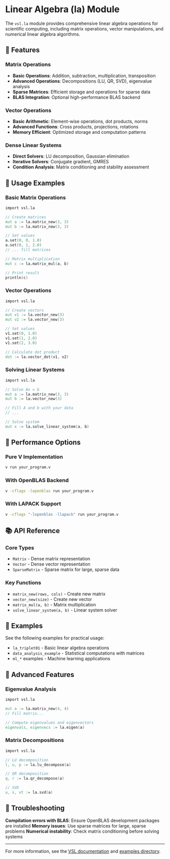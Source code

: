 # Linear Algebra (la) Module

The `vsl.la` module provides comprehensive linear algebra operations for
scientific computing, including matrix operations, vector manipulations, and
numerical linear algebra algorithms.

## 🚀 Features

### Matrix Operations

- **Basic Operations**: Addition, subtraction, multiplication, transposition
- **Advanced Operations**: Decompositions (LU, QR, SVD), eigenvalue analysis
- **Sparse Matrices**: Efficient storage and operations for sparse data
- **BLAS Integration**: Optional high-performance BLAS backend

### Vector Operations

- **Basic Arithmetic**: Element-wise operations, dot products, norms
- **Advanced Functions**: Cross products, projections, rotations
- **Memory Efficient**: Optimized storage and computation patterns

### Dense Linear Systems

- **Direct Solvers**: LU decomposition, Gaussian elimination
- **Iterative Solvers**: Conjugate gradient, GMRES
- **Condition Analysis**: Matrix conditioning and stability assessment

## 📖 Usage Examples

### Basic Matrix Operations

```v
import vsl.la

// Create matrices
mut a := la.matrix_new(3, 3)
mut b := la.matrix_new(3, 3)

// Set values
a.set(0, 0, 1.0)
a.set(0, 1, 2.0)
// ... fill matrices

// Matrix multiplication
mut c := la.matrix_mul(a, b)

// Print result
println(c)
```

### Vector Operations

```v
import vsl.la

// Create vectors
mut v1 := la.vector_new(3)
mut v2 := la.vector_new(3)

// Set values
v1.set(0, 1.0)
v1.set(1, 2.0)
v1.set(2, 3.0)

// Calculate dot product
dot := la.vector_dot(v1, v2)
```

### Solving Linear Systems

```v
import vsl.la

// Solve Ax = b
mut a := la.matrix_new(3, 3)
mut b := la.vector_new(3)

// Fill A and b with your data
// ...

// Solve system
mut x := la.solve_linear_system(a, b)
```

## 🔧 Performance Options

### Pure V Implementation

```sh
v run your_program.v
```

### With OpenBLAS Backend

```sh
v -cflags -lopenblas run your_program.v
```

### With LAPACK Support

```sh
v -cflags "-lopenblas -llapack" run your_program.v
```

## 📚 API Reference

### Core Types

- `Matrix` - Dense matrix representation
- `Vector` - Dense vector representation
- `SparseMatrix` - Sparse matrix for large, sparse data

### Key Functions

- `matrix_new(rows, cols)` - Create new matrix
- `vector_new(size)` - Create new vector
- `matrix_mul(a, b)` - Matrix multiplication
- `solve_linear_system(a, b)` - Linear system solver

## 🎯 Examples

See the following examples for practical usage:

- `la_triplet01` - Basic linear algebra operations
- `data_analysis_example` - Statistical computations with matrices
- `ml_*` examples - Machine learning applications

## 🔬 Advanced Features

### Eigenvalue Analysis

```v
import vsl.la

mut a := la.matrix_new(4, 4)
// Fill matrix...

// Compute eigenvalues and eigenvectors
eigenvals, eigenvecs := la.eigen(a)
```

### Matrix Decompositions

```v
import vsl.la

// LU decomposition
l, u, p := la.lu_decompose(a)

// QR decomposition
q, r := la.qr_decompose(a)

// SVD
u, s, vt := la.svd(a)
```

## 🐛 Troubleshooting

**Compilation errors with BLAS**: Ensure OpenBLAS development packages are installed
**Memory issues**: Use sparse matrices for large, sparse problems
**Numerical instability**: Check matrix conditioning before solving systems

---

For more information, see the [VSL documentation](https://vlang.github.io/vsl) and [examples directory](../examples/).
